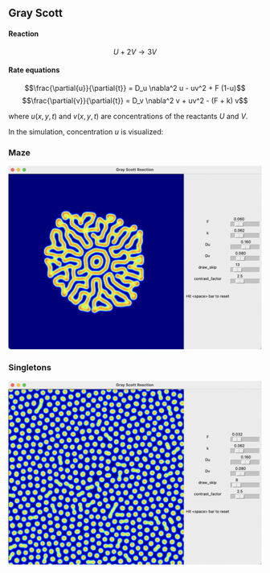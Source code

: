 ## Gray Scott

#### Reaction 

$$U + 2V \rightarrow 3V$$

#### Rate equations

$$\frac{\partial{u}}{\partial{t}} = D_u \nabla^2 u - uv^2 + F (1-u)$$
$$\frac{\partial{v}}{\partial{t}} = D_v \nabla^2 v + uv^2 - (F + k) v$$

where $u(x, y, t)$ and $v(x, y, t)$ are concentrations of the reactants $U$ and $V$.

In the simulation, concentration $u$ is visualized:
### Maze
<p float="left">
  <img src="./imgs/maze.png" width="600" />
</p>

### Singletons
<p float="left">
  <img src="./imgs/singleton.png" width="600" />
</p>